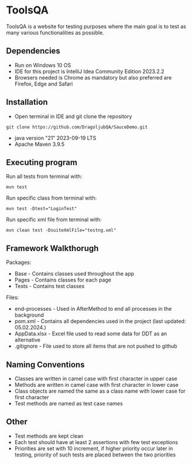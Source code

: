 # ToolsQA
ToolsQA is a website for testing purposes where the main goal is to test as many various functionalities as possible.
## Dependencies
* Run on Windows 10 OS
* IDE for this project is IntelliJ Idea Community Edition 2023.2.2
* Browsers needed is Chrome as mandatory but also preferred are Firefox, Edge and Safari

## Installation
* Open terminal in IDE and git clone the repository

```git clone https://github.com/DragoljubQA/SauceDemo.git```
* java version "21" 2023-09-19 LTS
* Apache Maven 3.9.5

## Executing program
Run all tests from terminal with:

```mvn test```

Run specific class from terminal with:
  
```mvn test -Dtest="LoginTest"```

Run specific xml file from terminal with:
  
```mvn clean test -DsuiteXmlFile="testng.xml"```

## Framework Walkthorugh
Packages:

* Base - Contains classes used throughout the app
* Pages - Contains classes for each page
* Tests - Contains test classes

Files:

* end-processes - Used in AfterMethod to end all processes in the background
* pom.xml - Contains all dependencies used in the project (last updated: 05.02.2024.)
* AppData.xlsx - Excel file used to read some data for DDT as an alternative
* .gitignore - File used to store all items that are not pushed to github

## Naming Conventions
* Classes are written in camel case with first character in upper case
* Methods are written in camel case with first character in lower case
* Class objects are named the same as a class name with lower case for first character
* Test methods are named as test case names

## Other
* Test methods are kept clean
* Each test should have at least 2 assertions with few test exceptions
* Priorities are set with 10 increment, if higher priority occur later in testing, priority of such tests are placed between the two priorities
